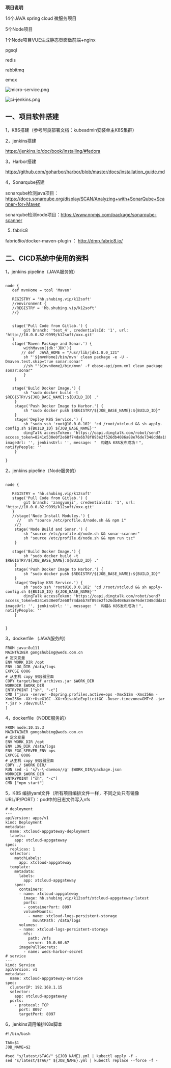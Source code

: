 
**项目说明**

14个JAVA spring cloud 微服务项目

5个Node项目

1个Node项目VUE生成静态页面做前端+nginx



pgsql

redis

rabbitmq

emqx

![micro-service.png](/img/micro-service.png)

![ci-jenkins.png](/img/ci-jenkins.png)
<!--more-->

## 一、项目软件搭建

1，K8S搭建（参考阿良部署文档：kubeadmin安装单主K8S集群）

2，jenkins搭建

https://jenkins.io/doc/book/installing/#fedora

3，Harbor搭建

https://github.com/goharbor/harbor/blob/master/docs/installation_guide.md

4，Sonarqube搭建

sonarqube检测java项目：https://docs.sonarqube.org/display/SCAN/Analyzing+with+SonarQube+Scanner+for+Maven

sonarqube检测node项目：https://www.npmjs.com/package/sonarqube-scanner

5. fabric8

fabric8io/docker-maven-plugin ： http://dmp.fabric8.io/


## 二、CICD系统中使用的资料

1，jenkins pipeline（JAVA服务的）

```

node {
   def mvnHome = tool 'Maven'
   
   REGISTRY = 'hb.shubing.vip/k12soft'
   //environment { 
   //REGISTRY = 'hb.shubing.vip/k12soft'
   //}
   
   
   stage('Pull Code from Gitlab.') {
        git branch: 'test_4', credentialsId: '1', url: 'http://10.0.0.82:9999/k12soft/xxx.git'
   }
   stage('Maven Package and Sonar.') {
        withMaven(jdk:'JDK'){
       // def  JAVA_HOME = "/usr/lib/jdk1.8.0_121"
        sh "'${mvnHome}/bin/mvn' clean package -e -U -Dmaven.test.skip=true sonar:sonar"
        //sh "'${mvnHome}/bin/mvn' -f ebase-api/pom.xml clean package sonar:sonar"
        }
    }
    
   stage('Build Docker Image.') {
        sh "sudo docker build -t $REGISTRY/${JOB_BASE_NAME}:${BUILD_ID} ."
    }
    stage('Push Docker Image to Harbor.') {
        sh "sudo docker push $REGISTRY/${JOB_BASE_NAME}:${BUILD_ID}"
    }
    stage('Deploy K8S Service.') {
        sh "sudo ssh 'root@10.0.0.102' 'cd /root/xtcloud && sh apply-config.sh ${BUILD_ID} ${JOB_BASE_NAME}'"
        dingTalk accessToken: 'https://oapi.dingtalk.com/robot/send?access_token=8241e530e0f2e68f74da6b78f893e2f526db4086a88e76de7348ddda101f13xx', imageUrl: '', jenkinsUrl: '', message: "  构建& K8S发布成功！", notifyPeople: ''
    }
    
}

```
2，jenkins pipeline（Node服务的）

```

node {
   
   REGISTRY = 'hb.shubing.vip/k12soft'
   stage('Pull Code from Gitlab.') {
        git branch: 'zangyunji', credentialsId: '1', url: 'http://10.0.0.82:9999/k12soft/xxx.git'
   }
   //stage('Node Install Modules.') {
     //   sh "source /etc/profile.d/node.sh && npm i"
    //}
    stage('Node Build and Sonar.') {
        sh "source /etc/profile.d/node.sh && sonar-scanner"
        sh "source /etc/profile.d/node.sh && npm run tsc"
    }
        
   stage('Build Docker Image.') {
        sh "sudo docker build -t $REGISTRY/${JOB_BASE_NAME}:${BUILD_ID} ."
    }
    stage('Push Docker Image to Harbor.') {
        sh "sudo docker push $REGISTRY/${JOB_BASE_NAME}:${BUILD_ID}"
    }
    stage('Deploy K8S Service.') {
        sh "sudo ssh 'root@10.0.0.102' 'cd /root/xtcloud && sh apply-config.sh ${BUILD_ID} ${JOB_BASE_NAME}'"
        dingTalk accessToken: 'https://oapi.dingtalk.com/robot/send?access_token=8241e530e0f2e68f74da6b78f893e2f526db4086a88e76de7348ddda101f13xx', imageUrl: '', jenkinsUrl: '', message: "  构建& K8S发布成功！", notifyPeople: ''
    }
    
    
}
```

3，dockerfile （JAVA服务的）
```
FROM java:8u111
MAINTAINER gongshubing@weds.com.cn
# 定义变量
ENV WORK_DIR /opt
ENV LOG_DIR /data/logs
EXPOSE 8086
# 从主机 copy 到容器里面
COPY target/bepf_archives.jar $WORK_DIR
WORKDIR $WORK_DIR
ENTRYPOINT ["sh", "-c"]
CMD ["java -server -Dspring.profiles.active=ops -Xmx512m -Xms256m -Xmn256m -XX:+UseG1GC -XX:+DisableExplicitGC -Duser.timezone=GMT+8 -jar *.jar > /dev/null"
]
```
4，dockerfile（NODE服务的）
```
FROM node:10.15.3
MAINTAINER gongshubing@weds.com.cn
# 定义变量
ENV WORK_DIR /opt
ENV LOG_DIR /data/logs
ENV EGG_SERVER_ENV ops
EXPOSE 8086
# 从主机 copy 到容器里面
COPY ./ $WORK_DIR/
RUN sed -i 's/\-\-daemon//g' $WORK_DIR/package.json
WORKDIR $WORK_DIR
ENTRYPOINT ["sh", "-c"]
CMD ["npm start"]
```

5，K8S 编排yaml文件（所有项目编排文件一样，不同之处只有镜像URL/IP/PORT）：pod中的日志文件写入nfs
```
# deployment
---
apiVersion: apps/v1
kind: Deployment
metadata:
  name: xtcloud-appgateway-deployment
  labels:
    app: xtcloud-appgateway
spec:
  replicas: 1
  selector:
    matchLabels:
      app: xtcloud-appgateway
  template:
    metadata:
      labels:
        app: xtcloud-appgateway
    spec:
      containers:
      - name: xtcloud-appgateway
        image: hb.shubing.vip/k12soft/xtcloud-appgateway:latest
        ports:
        - containerPort: 8097
        volumeMounts:
          - name: xtcloud-logs-persistent-storage
            mountPath: /data/logs
      volumes:
      - name: xtcloud-logs-persistent-storage
        nfs:
          path: /nfs
          server: 10.0.60.67
      imagePullSecrets:
        - name: weds-harbor-secret
# service
---
kind: Service
apiVersion: v1
metadata:
  name: xtcloud-appgateway-service
spec:
  clusterIP: 192.168.1.15
  selector:
    app: xtcloud-appgateway
  ports:
    - protocol: TCP
      port: 8097
      targetPort: 8097

```
6，jenkins调用编排K8s脚本
```
#!/bin/bash

TAG=$1
JOB_NAME=$2

#sed "s/latest/$TAG/" ${JOB_NAME}.yml | kubectl apply -f -
sed "s/latest/$TAG/" ${JOB_NAME}.yml | kubectl replace --force -f -
```